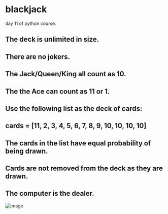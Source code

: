 # blackjack
day 11 of python course.
## The deck is unlimited in size. 
## There are no jokers. 
## The Jack/Queen/King all count as 10.
## The the Ace can count as 11 or 1.
## Use the following list as the deck of cards:
## cards = [11, 2, 3, 4, 5, 6, 7, 8, 9, 10, 10, 10, 10]
## The cards in the list have equal probability of being drawn.
## Cards are not removed from the deck as they are drawn.
## The computer is the dealer.
![image](https://github.com/samyukthdraj/blackjack/assets/75676432/3703e374-a1c0-43e2-b73f-d3865875623c)
